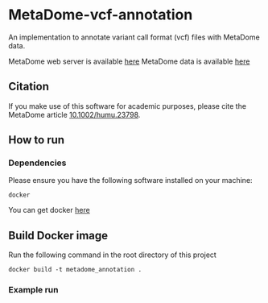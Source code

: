 # MetaDome-vcf-annotation

An implementation to annotate variant call format (vcf) files with MetaDome data.

MetaDome web server is available [here](https://stuart.radboudumc.nl/metadome/)
MetaDome data is available [here](https://zenodo.org/record/6625251)

## Citation ##

If you make use of this software for academic purposes, please cite the MetaDome article [10.1002/humu.23798](https://doi.org/10.1002/humu.23798).

## How to run ##

### Dependencies ###

Please ensure you have the following software installed on your machine:

	docker

You can get docker [here](https://www.docker.com/get-docker)

## Build Docker image ##

Run the following command in the root directory of this project

    docker build -t metadome_annotation .

### Example run ###

[//]: # (Example for a hypothetical gene)

[//]: # ()
[//]: # (    docker run --rm -v $&#40;pwd&#41;:/app --name metadome_annotation_container metadome_annotation python /app/src/spatial_clustering.py --gene_name=TESTGENE --variant_cDNA_locations=1,2,3,4,5,5,5,10,1000 --cDNA_length=1337 --n_permutations=10 --parallel=True --random_seed=1 --correction=1)

[//]: # ()
[//]: # (This should result in the following output:)

[//]: # (    )
[//]: # (    Computing spatial clustering for gene: TESTGENE)

[//]: # (    cDNA_length: 1337)

[//]: # (    variant_cDNA_locations: ['1', '2', '3', '4', '5', '5', '5', '10', '1000'])

[//]: # (    Settings: random_seed: 1, parallel: True, n_permutations: 10)

[//]: # ()
[//]: # (    Results:)

[//]: # (    gene: TESTGENE, with n variants: 9)

[//]: # (    geometric_mean: 6.898887607777424955370112958229102e-08)

[//]: # (    corrected p-value: 0.09090909090909091 &#40;Bonferroni correction = 1&#41;)

[//]: # ()
[//]: # (The arguments '--n_permutations', '--parallel', `--random_seed`, and, `--correction` are optional and need not be included.)

[//]: # ()
[//]: # (For further information on arguments, please refer to the help file:)

[//]: # ()
[//]: # (    -h, --help            show this help message and exit)

[//]: # (    --gene_name GENE_NAME)

[//]: # (                          &#40;Required&#41; Name of the gene of interest, example)

[//]: # (                          usage: --gene_name=BRCA1)

[//]: # (    --variant_cDNA_locations VARIANT_CDNA_LOCATIONS)

[//]: # (                          &#40;Required&#41; cDNA based variant locations, example)

[//]: # (                          usage: --variant_cDNA_locations=10,50,50,123)

[//]: # (    --cDNA_length CDNA_LENGTH)

[//]: # (                          &#40;Required&#41; total cDNA length of the gene &#40;including)

[//]: # (                          stop codon&#41;, example usage: --cDNA_length=1337)

[//]: # (    --n_permutations N_PERMUTATIONS)

[//]: # (                          &#40;Optional&#41; total nunber of permutations,)

[//]: # (                          default=100000000 &#40;1.00E+08&#41;, example usage:)

[//]: # (                          --n_permutations=100)

[//]: # (    --parallel PARALLEL   &#40;Optional&#41; should the algorithm make use of parallel)

[//]: # (                          computation?, default=True, example usage:)

[//]: # (                          --parallel=True)

[//]: # (    --random_seed RANDOM_SEED)

[//]: # (                          &#40;Optional&#41; The seed used for initialization of the)

[//]: # (                          random permutations, default=1, example usage:)

[//]: # (                          --random_seed=1)

[//]: # (    --correction CORRECTION)

[//]: # (                          &#40;Optional&#41; The number of genes the p-value must be)

[//]: # (                          corrected for in a Bonferonni manner, default=1,)

[//]: # (                          example usage: --correction=1)
